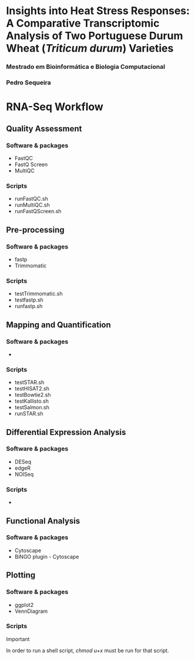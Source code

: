 # Insights into Heat Stress Responses: A Comparative Transcriptomic Analysis of Two Portuguese Durum Wheat (*Triticum durum*) Varieties
### Mestrado em Bioinformática e Biologia Computacional
### Pedro Sequeira
# RNA-Seq Workflow

## Quality Assessment
### Software & packages
+ FastQC
+ FastQ Screen
+ MultiQC

### Scripts
+ runFastQC.sh
+ runMultiQC.sh
+ runFastQScreen.sh

## Pre-processing
### Software & packages
+ fastp
+ Trimmomatic

### Scripts
+ testTrimmomatic.sh
+ testfastp.sh
+ runfastp.sh

## Mapping and Quantification
### Software & packages
+

### Scripts
+ testSTAR.sh
+ testHISAT2.sh
+ testBowtie2.sh
+ testKallisto.sh
+ testSalmon.sh
+ runSTAR.sh

## Differential Expression Analysis
### Software & packages
+ DESeq
+ edgeR
+ NOISeq

### Scripts

+

## Functional Analysis
### Software & packages
+ Cytoscape
+ BiNGO plugin - Cytoscape

## Plotting
### Software & packages
+ ggplot2
+ VennDiagram

### Scripts



> [!IMPORTANT]
> In order to run a shell script, *chmod u+x* must be run for that script.
